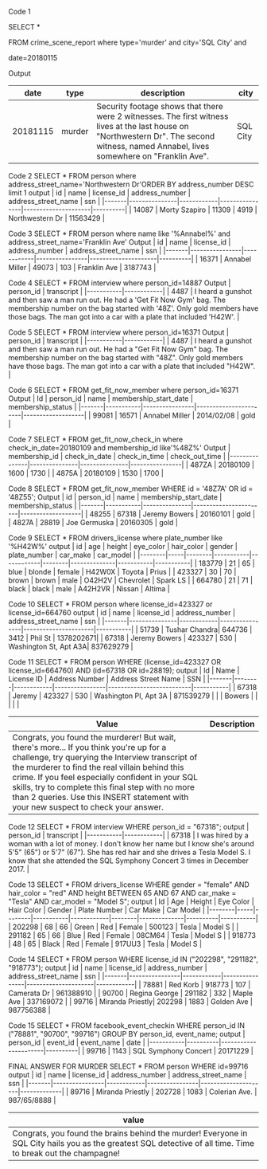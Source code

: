 Code 1

SELECT *

FROM crime_scene_report where type=&#39;murder&#39; and city=&#39;SQL City&#39; and

date=20180115

Output

| date     | type   | description                                                                                      | city     |
|----------|--------|--------------------------------------------------------------------------------------------------|----------|
| 20181115 | murder | Security footage shows that there were 2 witnesses. The first witness lives at the last house on "Northwestern Dr". The second witness, named Annabel, lives somewhere on "Franklin Ave". | SQL City |



Code 2
SELECT *
FROM person where address_street_name=&#39;Northwestern Dr&#39;ORDER BY
address_number DESC
limit 1
output
| id    | name          | license_id | address_number | address_street_name | ssn      |
|-------|---------------|------------|----------------|---------------------|----------|
| 14087 | Morty Szapiro | 11309      | 4919           | Northwestern Dr     | 11563429 |


Code 3
SELECT *
FROM person where name like &#39;%Annabel%&#39; and
address_street_name=&#39;Franklin Ave&#39;
Output
| id    | name           | license_id | address_number | address_street_name | ssn      |
|-------|----------------|------------|----------------|---------------------|----------|
| 16371 | Annabel Miller | 49073      | 103            | Franklin Ave        | 3187743  |


Code 4
SELECT *
FROM interview where person_id=14887
Output
| person_id | transcript |
|-----------|------------|
| 4487      | I heard a gunshot and then saw a man run out. He had a 'Get Fit Now Gym' bag. The membership number on the bag started with '48Z'. Only gold members have those bags. The man got into a car with a plate that included 'H42W'. |


Code 5
SELECT *
FROM interview where person_id=16371
Output
| person_id | transcript |
|-----------|------------|
| 4487      | I heard a gunshot and then saw a man run out. He had a "Get Fit Now Gym" bag. The membership number on the bag started with "48Z". Only gold members have those bags. The man got into a car with a plate that included "H42W". |


Code 6
SELECT *
FROM get_fit_now_member
where person_id=16371
Output
| Id    | person_id | name           | membership_start_date | membership_status |
|-------|-----------|----------------|-----------------------|-------------------|
| 99081 | 16571     | Annabel Miller | 2014/02/08            | gold              |


Code 7
SELECT *
FROM get_fit_now_check_in
where check_in_date=20180109 and membership_id like&#39;%48Z%&#39;
Output
| membership_id | check_in_date | check_in_time | check_out_time |
|---------------|---------------|---------------|----------------|
| 487ZA         | 20180109      | 1600          | 1730           |
| 4875A         | 20180109      | 1530          | 1700           |


Code 8
SELECT *
FROM get_fit_now_member
WHERE id = &#39;48Z7A&#39; OR id = &#39;48Z55&#39;;
Output
| id    | person_id | name          | membership_start_date | membership_status |
|-------|-----------|---------------|-----------------------|-------------------|
| 48255 | 67318     | Jeremy Bowers | 20160101              | gold              |
| 4827A | 28819     | Joe Germuska  | 20160305              | gold              |


Code 9
SELECT *
FROM drivers_license
where plate_number like &#39;%H42W%&#39;
output
| id     | age | height | eye_color | hair_color | gender | plate_number | car_make  | car_model |
|--------|-----|--------|-----------|------------|--------|--------------|-----------|-----------|
| 183779 | 21  | 65     | blue      | blonde     | female | H42W0X       | Toyota    | Prius     |
| 423327 | 30  | 70     | brown     | brown      | male   | O42H2V       | Chevrolet | Spark LS  |
| 664780 | 21  | 71     | black     | black      | male   | A42H2VR      | Nissan    | Altima    |


Code 10
SELECT *
FROM person
where license_id=423327 or license_id=664760
output
| id    | name          | license_id | address_number | address_street_name  | ssn       |
|-------|---------------|------------|----------------|----------------------|-----------|
| 51739 | Tushar Chandra| 644736     | 3412           | Phil St              | 1378202671|
| 67318 | Jeremy Bowers | 423327     | 530            | Washington St, Apt A3A| 837629279 |


Code 11
SELECT *
FROM person
WHERE (license_id=423327 OR license_id=664760) AND (id=67318 OR
id=28819);
output
| Id    | Name   | License ID | Address Number | Address Street Name      | SSN       |
|-------|--------|------------|----------------|--------------------------|-----------|
| 67318 | Jeremy | 423327     | 530            | Washington PI, Apt 3A    | 871539279 |
|       | Bowers |            |                |                          |           |

| Value | Description |
|-------|-------------|
| Congrats, you found the murderer! But wait, there's more... If you think you're up for a challenge, try querying the Interview transcript of the murderer to find the real villain behind this crime. If you feel especially confident in your SQL skills, try to complete this final step with no more than 2 queries. Use this INSERT statement with your new suspect to check your answer. | |



Code 12
SELECT * FROM interview WHERE person_id = &quot;67318&quot;;
output
| person_id | transcript |
|-----------|------------|
| 67318     | I was hired by a woman with a lot of money. I don't know her name but I know she's around 5'5" (65") or 5'7" (67"). She has red hair and she drives a Tesla Model S. I know that she attended the SQL Symphony Concert 3 times in December 2017. |


Code 13
SELECT * FROM drivers_license WHERE gender = &quot;female&quot; AND hair_color =
&quot;red&quot; AND height BETWEEN 65 AND 67 AND car_make = &quot;Tesla&quot; AND car_model =
&quot;Model S&quot;;
output
| Id     | Age | Height | Eye Color | Hair Color | Gender | Plate Number | Car Make | Car Model |
|--------|-----|--------|-----------|------------|--------|--------------|----------|-----------|
| 202298 | 68  | 66     | Green     | Red        | Female | 500123       | Tesla    | Model S   |
| 291182 | 65  | 66     | Blue      | Red        | Female | 08CM64       | Tesla    | Model S   |
| 918773 | 48  | 65     | Black     | Red        | Female | 917UU3       | Tesla    | Model S   |


Code 14
SELECT *
FROM person
WHERE license_id IN (&quot;202298&quot;, &quot;291182&quot;, &quot;918773&quot;);
output
| id    | name           | license_id | address_number | address_street_name | ssn        |
|-------|----------------|------------|----------------|---------------------|------------|
| 78881 | Red Korb       | 918773     | 107            | Camerata Dr         | 961388910  |
| 90700 | Regina George  | 291182     | 332            | Maple Ave           | 337169072  |
| 99716 | Miranda Priestly| 202298    | 1883           | Golden Ave          | 987756388  |


Code 15
SELECT *
FROM facebook_event_checkin
WHERE person_id IN (&quot;78881&quot;, &quot;90700&quot;, &quot;99716&quot;) GROUP BY person_id, event_name;
output
| person_id | event_id | event_name           | date     |
|-----------|----------|----------------------|----------|
| 99716     | 1143     | SQL Symphony Concert | 20171229 |


FINAL ANSWER FOR MURDER
SELECT *
FROM person
WHERE id=99716
output
| id    | name           | license_id | address_number | address_street_name | ssn         |
|-------|----------------|------------|----------------|---------------------|-------------|
| 89716 | Miranda Priestly | 202728    | 1083           | Colerian Ave.       | 987/65/8888 |




| value |
|-------|
| Congrats, you found the brains behind the murder! Everyone in SQL City hails you as the greatest SQL detective of all time. Time to break out the champagne! |



